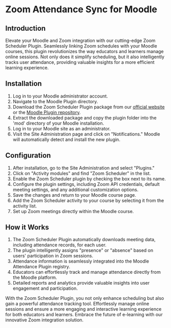 # Zoom Attendance Sync for Moodle

## Introduction
Elevate your Moodle and Zoom integration with our cutting-edge Zoom Scheduler Plugin. Seamlessly linking Zoom schedules with your Moodle courses, this plugin revolutionizes the way educators and learners manage online sessions. Not only does it simplify scheduling, but it also intelligently tracks user attendance, providing valuable insights for a more efficient learning experience.

## Installation
1. Log in to your Moodle administrator account.
2. Navigate to the Moodle Plugin directory.
3. Download the Zoom Scheduler Plugin package from our [official website](#) or the [Moodle Plugin repository](#).
4. Extract the downloaded package and copy the plugin folder into the 'mod' directory of your Moodle installation.
5. Log in to your Moodle site as an administrator.
6. Visit the Site Administration page and click on "Notifications." Moodle will automatically detect and install the new plugin.

## Configuration
1. After installation, go to the Site Administration and select "Plugins."
2. Click on "Activity modules" and find "Zoom Scheduler" in the list.
3. Enable the Zoom Scheduler plugin by checking the box next to its name.
4. Configure the plugin settings, including Zoom API credentials, default meeting settings, and any additional customization options.
5. Save the changes and return to your Moodle course page.
6. Add the Zoom Scheduler activity to your course by selecting it from the activity list.
7. Set up Zoom meetings directly within the Moodle course.

## How it Works
1. The Zoom Scheduler Plugin automatically downloads meeting data, including attendance records, for each user.
2. The plugin intelligently assigns "presence" or "absence" based on users' participation in Zoom sessions.
3. Attendance information is seamlessly integrated into the Moodle Attendance Plugin registry.
4. Educators can effortlessly track and manage attendance directly from the Moodle platform.
5. Detailed reports and analytics provide valuable insights into user engagement and participation.

With the Zoom Scheduler Plugin, you not only enhance scheduling but also gain a powerful attendance tracking tool. Effortlessly manage online sessions and ensure a more engaging and interactive learning experience for both educators and learners. Embrace the future of e-learning with our innovative Zoom integration solution.
